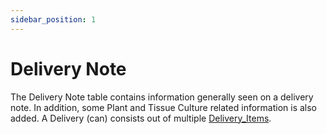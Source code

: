 ```yaml
---
sidebar_position: 1
---
```

# Delivery Note
The Delivery Note table contains information generally seen on a delivery note. In addition, some Plant and Tissue Culture related information is also added. A Delivery (can) consists out of multiple [Delivery_Items](Delivery_Items.md).
